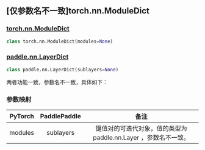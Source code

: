 ## [仅参数名不一致]torch.nn.ModuleDict

### [torch.nn.ModuleDict](https://pytorch.org/docs/stable/generated/torch.nn.ModuleDict.html?highlight=torch+nn+moduledict#torch.nn.ModuleDict)

```python
class torch.nn.ModuleDict(modules=None)
```

### [paddle.nn.LayerDict](https://www.paddlepaddle.org.cn/documentation/docs/zh/api/paddle/nn/LayerDict_cn.html)

```python
class paddle.nn.LayerDict(sublayers=None)
```

两者功能一致，参数名不一致，具体如下：

### 参数映射

| PyTorch | PaddlePaddle |                             备注                             |
| :-----: | :----------: | :----------------------------------------------------------: |
| modules |  sublayers   | 键值对的可迭代对象，值的类型为 paddle.nn.Layer ，参数名不一致。 |
